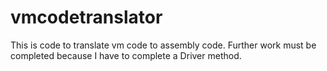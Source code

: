 # vmcodetranslator
This is code to translate vm code to assembly code.   Further work must be completed because I have to complete a Driver method.

